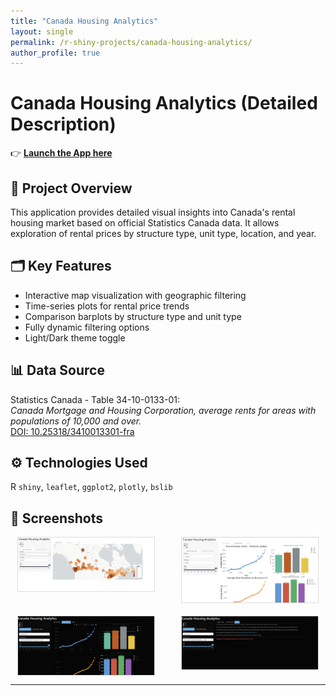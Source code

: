 ```yaml
---
title: "Canada Housing Analytics"
layout: single
permalink: /r-shiny-projects/canada-housing-analytics/
author_profile: true
---
```


# Canada Housing Analytics (Detailed Description)

👉 **[Launch the App here](https://abdoulwahid.shinyapps.io/Logement_ca/)**

## 📝 Project Overview

This application provides detailed visual insights into Canada's rental housing market based on official Statistics Canada data. It allows exploration of rental prices by structure type, unit type, location, and year.

## 🗂 Key Features

- Interactive map visualization with geographic filtering
- Time-series plots for rental price trends
- Comparison barplots by structure type and unit type
- Fully dynamic filtering options
- Light/Dark theme toggle

## 📊 Data Source

Statistics Canada - Table 34-10-0133-01:  
*Canada Mortgage and Housing Corporation, average rents for areas with populations of 10,000 and over.*  
[DOI: 10.25318/3410013301-fra](https://doi.org/10.25318/3410013301-fra)

## ⚙ Technologies Used

R `shiny`, `leaflet`, `ggplot2`, `plotly`, `bslib`

## 📸 Screenshots

<div style="display: grid; grid-template-columns: repeat(2, 1fr); gap: 20px; justify-items: center;">

  <img src="/images/Housing%20ca/Housing%20cahousingcadash1.png" style="width: 90%; border: 1px solid #ddd;">
  <img src="/images/Housing%20ca/Housing%20cahousingcadash2.png" style="width: 90%; border: 1px solid #ddd;">
  <img src="/images/Housing%20ca/Housing%20cahousingcadash3.png" style="width: 90%; border: 1px solid #ddd;">
  <img src="/images/Housing%20ca/Housing%20cahousingcadash4.png" style="width: 90%; border: 1px solid #ddd;">

</div>

---

